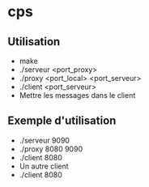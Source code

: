 # cps

## Utilisation

- make
- ./serveur <port_proxy>
- ./proxy <port_local> <port_serveur>
- ./client <port_serveur>
- Mettre les messages dans le client

## Exemple d'utilisation

- ./serveur 9090
- ./proxy 8080 9090
- ./client 8080
- Un autre client
- ./client 8080
